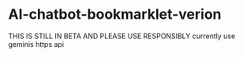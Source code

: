 # AI-chatbot-bookmarklet-verion
THIS IS STILL IN BETA AND PLEASE USE RESPONSIBLY currently use geminis https api 
